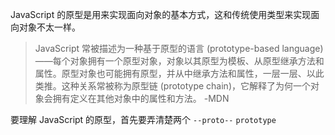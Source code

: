 JavaScript 的原型是用来实现面向对象的基本方式，这和传统使用类型来实现面向对象不太一样。

> JavaScript 常被描述为一种基于原型的语言 (prototype-based language)——每个对象拥有一个原型对象，对象以其原型为模板、从原型继承方法和属性。原型对象也可能拥有原型，并从中继承方法和属性，一层一层、以此类推。这种关系常被称为原型链 (prototype chain)，它解释了为何一个对象会拥有定义在其他对象中的属性和方法。 -MDN

要理解 JavaScript 的原型，首先要弄清楚两个
<code>--proto--</code>
<code>prototype</code>
